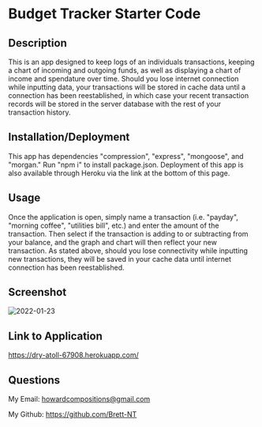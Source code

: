 # Budget Tracker Starter Code

## Description
This is an app designed to keep logs of an individuals transactions, keeping a chart of incoming and outgoing funds, as well as displaying a chart of income and spendature over time. Should you lose internet connection while inputting data, your transactions will be stored in cache data until a connection has been reestablished, in which case your recent transaction records will be stored in the server database with the rest of your transaction history.

## Installation/Deployment
This app has dependencies "compression", "express", "mongoose", and "morgan." Run "npm i" to install package.json. Deployment of this app is also available through Heroku via the link at the bottom of this page.

## Usage
Once the application is open, simply name a transaction (i.e. "payday", "morning coffee", "utilities bill", etc.) and enter the amount of the transaction. Then select if the transaction is adding to or subtracting from your balance, and the graph and chart will then reflect your new transaction. As stated above, should you lose connectivity while inputting new transactions, they will be saved in your cache data until internet connection has been reestablished.

## Screenshot
![2022-01-23](https://user-images.githubusercontent.com/62664961/150720874-8b34d7d9-3c4b-48fc-895a-7f705135b68a.png)

## Link to Application
https://dry-atoll-67908.herokuapp.com/

## Questions
My Email: howardcompositions@gmail.com

My Github: https://github.com/Brett-NT
